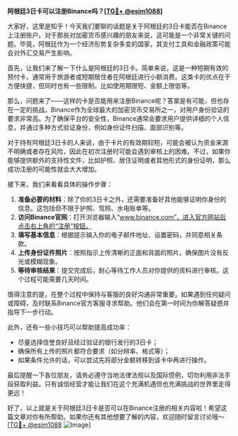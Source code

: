 **阿根廷3日卡可以注册Binance吗？[[TG💪+ @esim1088](https://t.me/s/esim1088)]**

大家好，这里是知乎！今天我们要聊的话题是关于阿根廷的3日卡能否在Binance上注册账户。对于那些对加密货币感兴趣的朋友来说，这可能是一个非常关键的问题。毕竟，阿根廷作为一个经济形势复杂多变的国家，其支付工具和金融政策可能会对外汇交易产生影响。

首先，让我们来了解一下什么是阿根廷的3日卡。简单来说，这是一种短期有效的预付卡，通常用于旅游者或短期居住者在阿根廷进行小额消费。这类卡的优点在于方便快捷，但同时也有一些限制，比如使用期限短、金额上限低等。

那么，问题来了——这样的卡是否能用来注册Binance呢？答案是有可能，但也存在一定的挑战。Binance作为全球最大的加密货币交易所之一，对用户身份验证的要求非常高。为了确保平台的安全性，Binance通常会要求用户提供详细的个人信息，并通过多种方式验证身份，例如身份证件扫描、面部识别等。

对于持有阿根廷3日卡的人来说，由于卡片的有效期较短，可能会被认为资金来源不明确或者存在风险，因此在初次注册时可能会遇到审核上的困难。不过，如果你能够提供额外的支持性文件，比如护照、居住证明或者其他形式的身份证明，那么成功注册的可能性就会大大增加。

接下来，我们来看看具体的操作步骤：

1. **准备必要的材料**：除了你的3日卡之外，还需要准备好其他能够证明你身份的信息。这包括但不限于护照、驾照、水电账单等。
2. **访问Binance官网**：打开浏览器输入“www.binance.com”，进入官方网站后点击右上角的“注册”按钮。
3. **填写基本信息**：根据提示输入你的电子邮件地址、设置密码，并同意相关条款。
4. **上传身份证件照片**：按照指示上传清晰的正面和背面的照片。确保图片没有反光或模糊现象。
5. **等待审核结果**：提交完成后，耐心等待工作人员对你提供的资料进行审核。这个过程可能需要几天时间。

值得注意的是，在整个过程中保持与客服的良好沟通非常重要。如果遇到任何疑问或障碍，及时联系Binance官方客服寻求帮助。他们会在第一时间为你解答疑惑并指导下一步行动。

此外，还有一些小技巧可以帮助提高成功率：
- 尽量选择信誉良好且经过验证的银行发行的3日卡；
- 确保所有上传的照片都符合要求（如分辨率、格式等）；
- 如果条件允许的话，可以尝试先将部分金额转移到该卡中再进行操作。

最后提醒一下各位朋友，请务必遵守当地法律法规以及国际惯例，切勿利用非法手段获取利益。只有诚信经营才能让我们在这个充满机遇但也充满挑战的世界里走得更远！

好了，以上就是关于阿根廷3日卡是否可以在Binance注册的相关内容啦！希望这篇文章对你有所帮助。如果你还有其他想要了解的内容，欢迎随时留言讨论哦～[[TG💪+ @esim1088](https://t.me/s/esim1088) ![Image](https://i.postimg.cc/4NQfJmqS/Snipaste-2025-05-13-00-14-12.png)]